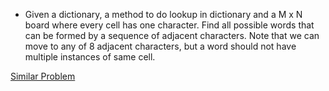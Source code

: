 - Given a dictionary, a method to do lookup in dictionary and a M x N board where every cell has one character. Find all possible words that can be formed by a sequence of adjacent characters. Note that we can move to any of 8 adjacent characters, but a word should not have multiple instances of same cell.

[Similar Problem](https://www.geeksforgeeks.org/boggle-find-possible-words-board-characters/)
